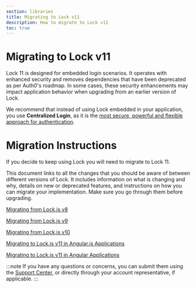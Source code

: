 ```yaml
---
section: libraries
title: Migrating to Lock v11
description: How to migrate to Lock v11
toc: true
---
```

# Migrating to Lock v11

Lock 11 is designed for embedded login scenarios. It operates with enhanced security and removes dependencies that have been deprecated as per Auth0's roadmap. In some cases, these security enhancements may impact application behavior when upgrading from an earlier version of Lock. 

We recommend that instead of using Lock embedded in your application, you use **Centralized Login**, as it is the [most secure, powerful and flexible approach for authentication](/guides/login/centralized-vs-embedded).

# Migration Instructions

If you decide to keep using Lock you will need to migrate to Lock 11.

This document links to all the changes that you should be aware of between different versions of Lock. It includes information on what is changing and why, details on new or deprecated features, and instructions on how you can migrate your implementation. Make sure you go through them before upgrading.

[Migrating from Lock.js v8](/articles/libraries/lock/11/migration-v8-v11)

[Migrating from Lock.js v9](/articles/libraries/lock/11/migration-v9-v11)

[Migrating from Lock.js v10](/articles/libraries/lock/11/migration-v10-v11)

[Migrating to Lock.js v11 in Angular.js Applications](/articles/libraries/lock/11/migration-angularjs)

[Migrating to Lock.js v11 in Angular Applications](/articles/libraries/lock/11/migration-angular)

:::note
If you have any questions or concerns, you can submit them using the [Support Center](${env.DOMAIN_URL_SUPPORT}), or directly through your account representative, if applicable. 
:::
